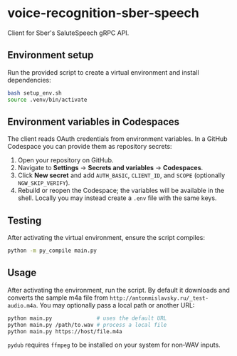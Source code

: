 # voice-recognition-sber-speech

Client for Sber's SaluteSpeech gRPC API.

## Environment setup

Run the provided script to create a virtual environment and install dependencies:

```bash
bash setup_env.sh
source .venv/bin/activate
```

## Environment variables in Codespaces

The client reads OAuth credentials from environment variables. In a GitHub Codespace you can provide them as repository secrets:

1. Open your repository on GitHub.
2. Navigate to **Settings** → **Secrets and variables** → **Codespaces**.
3. Click **New secret** and add `AUTH_BASIC`, `CLIENT_ID`, and `SCOPE` (optionally `NGW_SKIP_VERIFY`).
4. Rebuild or reopen the Codespace; the variables will be available in the shell. Locally you may instead create a `.env` file with the same keys.

## Testing

After activating the virtual environment, ensure the script compiles:

```bash
python -m py_compile main.py
```

## Usage

After activating the environment, run the script. By default it downloads and
converts the sample m4a file from `http://antonmislavsky.ru/_test-audio.m4a`.
You may optionally pass a local path or another URL:

```bash
python main.py              # uses the default URL
python main.py /path/to.wav # process a local file
python main.py https://host/file.m4a
```

`pydub` requires `ffmpeg` to be installed on your system for non‑WAV inputs.
